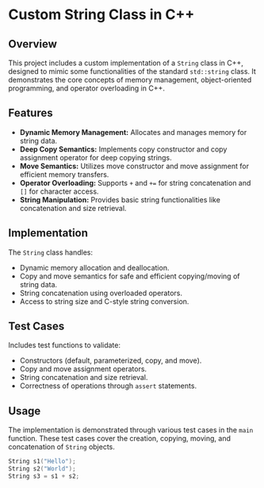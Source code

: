 # Custom String Class in C++

## Overview
This project includes a custom implementation of a `String` class in C++, designed to mimic some functionalities of the standard `std::string` class. It demonstrates the core concepts of memory management, object-oriented programming, and operator overloading in C++.

## Features
- **Dynamic Memory Management:** Allocates and manages memory for string data.
- **Deep Copy Semantics:** Implements copy constructor and copy assignment operator for deep copying strings.
- **Move Semantics:** Utilizes move constructor and move assignment for efficient memory transfers.
- **Operator Overloading:** Supports `+` and `+=` for string concatenation and `[]` for character access.
- **String Manipulation:** Provides basic string functionalities like concatenation and size retrieval.

## Implementation
The `String` class handles:
- Dynamic memory allocation and deallocation.
- Copy and move semantics for safe and efficient copying/moving of string data.
- String concatenation using overloaded operators.
- Access to string size and C-style string conversion.

## Test Cases
Includes test functions to validate:
- Constructors (default, parameterized, copy, and move).
- Copy and move assignment operators.
- String concatenation and size retrieval.
- Correctness of operations through `assert` statements.

## Usage
The implementation is demonstrated through various test cases in the `main` function. These test cases cover the creation, copying, moving, and concatenation of `String` objects.

```cpp
String s1("Hello");
String s2("World");
String s3 = s1 + s2;
```
